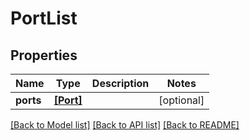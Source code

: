 # PortList


## Properties
Name | Type | Description | Notes
------------ | ------------- | ------------- | -------------
**ports** | [**[Port]**](Port.md) |  | [optional] 

[[Back to Model list]](../README.md#documentation-for-models) [[Back to API list]](../README.md#documentation-for-api-endpoints) [[Back to README]](../README.md)



